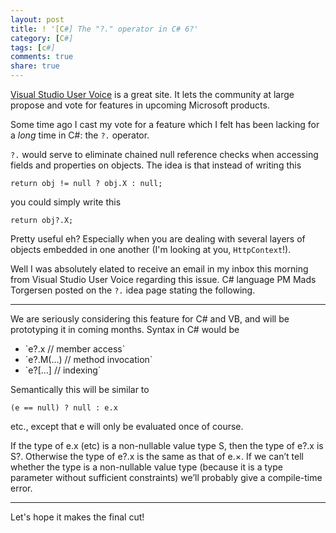 ```yaml
---
layout: post
title: ! '[C#] The "?." operator in C# 6?'
category: [C#]
tags: [c#]
comments: true
share: true
---
```

[Visual Studio User Voice](http://visualstudio.uservoice.com/) is a great site. It lets the community at large propose and vote for features in upcoming Microsoft products.

Some time ago I cast my vote for a feature which I felt has been lacking for a *long* time in C#: the `?.` operator.

`?.` would serve to eliminate chained null reference checks when accessing fields and properties on objects. The idea is that instead of writing this

`return obj != null ? obj.X : null;`

you could simply write this

`return obj?.X;`

Pretty useful eh? Especially when you are dealing with several layers of objects embedded in one another (I'm looking at you, `HttpContext`!).

Well I was absolutely elated to receive an email in my inbox this morning from Visual Studio User Voice regarding this issue. C# language PM Mads Torgersen posted on the `?.` idea page stating the following.

<hr />
We are seriously considering this feature for C# and VB, and will be prototyping it in coming months. Syntax in C# would be

<ul>
<li>`e?.x // member access`</li>
<li>`e?.M(…) // method invocation`</li>
<li>`e?[…] // indexing`</li>
</ul>

Semantically this will be similar to

`(e == null) ? null : e.x`

etc., except that e will only be evaluated once of course.

If the type of e.x (etc) is a non-nullable value type S, then the type of e?.x is S?. Otherwise the type of e?.x is the same as that of e.×. If we can’t tell whether the type is a non-nullable value type (because it is a type parameter without sufficient constraints) we’ll probably give a compile-time error.

<hr />
Let's hope it makes the final cut!


